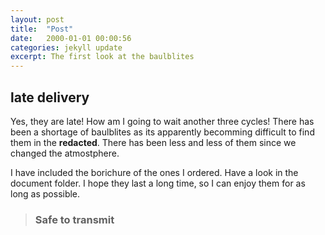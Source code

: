 ```yaml
---
layout: post
title:  "Post"
date:   2000-01-01 00:00:56
categories: jekyll update
excerpt: The first look at the baulblites
---
```

## late delivery
Yes, they are late! How am I going to wait another three cycles! There has been a shortage of baulblites as its apparently becomming difficult to find them in the **redacted**. There has been less and less of them since we changed the atmostphere. 

I have included the borichure of the ones I ordered. Have a look in the document folder. I hope they last a long time, so I can enjoy them for as long as possible. 

> ### Safe to transmit